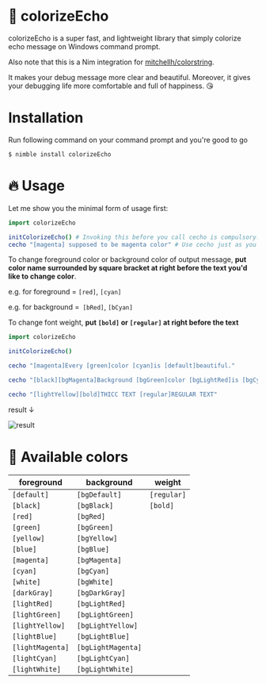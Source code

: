 # :thought_balloon: colorizeEcho
colorizeEcho is a super fast, and lightweight library that simply colorize echo message on Windows command prompt.

Also note that this is a Nim integration for [mitchellh/colorstring](https://github.com/mitchellh/colorstring).

It makes your debug message more clear and beautiful. 
Moreover, it gives your debugging life more comfortable and full of happiness. :kissing_heart:

# Installation

Run following command on your command prompt and you're good to go

```shell
$ nimble install colorizeEcho
```

# :fire: Usage

Let me show you the minimal form of usage first:

```nim
import colorizeEcho

initColorizeEcho() # Invoking this before you call cecho is compulsory.
cecho "[magenta] supposed to be magenta color" # Use cecho just as you use echo with a magical phrase [COLOR_NAME].
```

To change foreground color or background color of output message, **put color name surrounded by square bracket at right before the text you'd like to change color**.

e.g. for foreground = `[red]`, `[cyan]`

e.g. for background =` [bRed]`, `[bCyan]`

To change font weight, **put `[bold]` or `[regular]` at right before the text**

```nim
import colorizeEcho

initColorizeEcho()

cecho "[magenta]Every [green]color [cyan]is [default]beautiful."

cecho "[black][bgMagenta]Background [bgGreen]color [bgLightRed]is [bgCyan]changable [bgYellow]too."

cecho "[lightYellow][bold]THICC TEXT [regular]REGULAR TEXT"
```

result ↓

![result](https://user-images.githubusercontent.com/33578715/100331937-bab30500-300b-11eb-91aa-09ecca0436df.png)

# :balloon: Available colors

| foreground | background | weight |
| ---------- | ---------- | ------ |
| `[default]` | `[bgDefault]` | `[regular]` |
| `[black]`  | `[bgBlack]` | `[bold]` |
| `[red]` | `[bgRed]` |
| `[green]` | `[bgGreen]` |
| `[yellow]` | `[bgYellow]` |
| `[blue]` | `[bgBlue]` |
| `[magenta]` | `[bgMagenta]` |
| `[cyan]` | `[bgCyan]` |
| `[white]` | `[bgWhite]` |
| `[darkGray]` | `[bgDarkGray]` |
| `[lightRed]` | `[bgLightRed]` |
| `[lightGreen]` | `[bgLightGreen]` |
| `[lightYellow]` | `[bgLightYellow]` |
| `[lightBlue]` | `[bgLightBlue]` |
| `[lightMagenta]` | `[bgLightMagenta]` |
| `[lightCyan]` | `[bgLightCyan]` |
| `[lightWhite]` | `[bgLightWhite]` |
